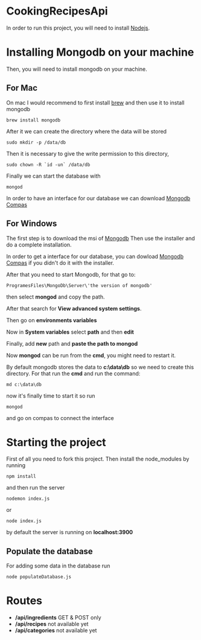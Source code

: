 # CookingRecipesApi
In order to run this project, you will need to install [Nodejs](https://nodejs.org/en/). 

# Installing Mongodb on your machine
Then, you will need to install mongodb on your machine. 

## For Mac
On mac I would recommend to first install [brew](https://brew.sh/) and then use it to install mongodb
```
brew install mongodb
```

After it we can create the directory where the data will be stored
```
sudo mkdir -p /data/db
```

Then it is necessary to give the write permission to this directory, 
```
sudo chown -R `id -un` /data/db
```

Finally we can start the database with
```
mongod
```

In order to have an interface for our database we can download [Mongodb Compas](https://www.mongodb.com/download-center?jmp=nav#compass)

## For Windows
The first step is to download the msi of [Mongodb](https://www.mongodb.com/download-center?jmp=nav#community)
Then use the installer and do a complete installation.

In order to get a interface for our database, you can dowload [Mongodb Compas](https://www.mongodb.com/download-center?jmp=nav#compass) if you didn't do it with the installer.

After that you need to start Mongodb, for that go to:
```
ProgramesFiles\MongoDb\Server\'the version of mongodb'
```
then select **mongod** and copy the path.

After that search for **View advanced system settings**.

Then go on **environments variables**

Now in **System variables** select **path** and then **edit**

Finally, add **new** path and **paste the path to mongod**

Now **mongod** can be run from the **cmd**, you might need to restart it. 

By default mongodb stores the data to **c:\data\db** so we need to create this directory. For that run the **cmd** and run the command: 
```
md c:\data\db
```

now it's finally time to start it so run 
```
mongod
```
and go on compas to connect the interface

# Starting the project
First of all you need to fork this project. Then install the node_modules by running 
```
npm install
```

and then run the server
```
nodemon index.js
```

or 
```
node index.js
```

by default the server is running on **localhost:3900**

## Populate the database
For adding some data in the database run 
```
node populateDatabase.js
```

# Routes
  - **/api/ingredients** GET & POST only
  - **/api/recipes**  not available yet
  - **/api/categories**  not available yet
